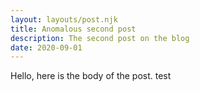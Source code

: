 ```yaml
---
layout: layouts/post.njk
title: Anomalous second post
description: The second post on the blog
date: 2020-09-01
---
```

Hello, here is the body of the post. test
